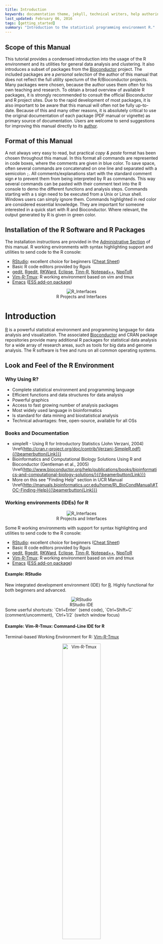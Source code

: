 ```yaml
---
title: Introduction
keywords: documentation theme, jekyll, technical writers, help authoring tools, hat replacements
last_updated: February 06, 2016
tags: [getting_started]
summary: "Introduction to the statistical programming environment R."
---
```



## Scope of this Manual
This tutorial provides a condensed introduction into the usage of the R
environment and its utilities for general data analysis and clustering. It also
introduces a subset of packages from the
[Bioconductor](http://bioconductor.org/) project. The included packages are a
*personal selection* of the author of this manual that does not reflect the
full utility specturm of the R/Bioconductor projects. Many packages were
chosen, because the author uses them often for his own teaching and research.
To obtain a broad overview of available R packages, it is strongly recommended
to consult the official Bioconductor and R project sites. Due to the rapid
development of most packages, it is also important to be aware that this manual
will often not be fully up-to-date. Because of this and many other reasons, it
is absolutely critical to use the original documentation of each package (PDF
manual or vignette) as primary source of documentation. Users are welcome to
send suggestions for improving this manual directly to its
[author](mailto:tgirke@citrus.ucr.edu).

## Format of this Manual
A not always very easy to read, but practical *copy & paste* format has been
chosen throughout this manual. In this format all commands are represented in
code boxes, where the comments are given in blue color. To save space, often
several commands are concatenated on one line and separated with a semicolon
`;`. All comments/explanations start with the standard comment sign `#` to
prevent them from being interpreted by R as commands. This way several commands
can be pasted with their comment text into the R console to demo the different
functions and analysis steps. Commands starting with a `$` sign need to be
executed from a Unix or Linux shell. Windows users can simply ignore them.
Commands highlighted in red color are considered essential knowledge. They are
important for someone interested in a quick start with R and Bioconductor.
Where relevant, the output generated by R is given in green color. 

## Installation of the R Software and R Packages
The installation instructions are provided in the 
[Administrative Section](http://manuals.bioinformatics.ucr.edu/home/R_BioCondManual#TOC-Administration) 
of this manual. R working environments with syntax highlighting support and
utilities to send code to the R console: 

* [RStudio](https://www.rstudio.com/products/rstudio/features): excellent choice for beginners ([Cheat Sheet](http://www.rstudio.com/wp-content/uploads/2016/01/rstudio-IDE-cheatsheet.pdf)) 
* Basic R code editors provided by Rguis 
* [gedit](https://wiki.gnome.org/Apps/Gedit), [Rgedit](http://rgedit.sourceforge.net/), [RKWard](https://rkward.kde.org/), [Eclipse](http://www.walware.de/goto/statet), [Tinn-R](http://www.sciviews.org/Tinn-R/), [Notepad++](https://notepad-plus-plus.org/), [NppToR](http://sourceforge.net/projects/npptor/)
* [Vim-R-Tmux](http://manuals.bioinformatics.ucr.edu/home/programming-in-r/vim-r): R working environment based on vim and tmux 
* [Emacs](http://www.xemacs.org/Download/index.html) ([ESS add-on package](http://ess.r-project.org/))

<center><img title="R_Interfaces" src="images/r_interfaces.png"/></center>
<center> R Projects and Interfaces</center>

# Introduction 

[R](http://cran.at.r-project.org) is a powerful statistical environment and
programming language for data analysis and visualization. The associated
[Bioconductor](http://bioconductor.org/) and CRAN package repositories provide
many additional R packages for statistical data analysis for a wide array of 
research areas, such as tools for big data and genome analysis. The R software 
is free and runs on all common operating systems. 

## Look and Feel of the R Environment

### Why Using R?
* Complete statistical environment and programming language
* Efficient functions and data structures for data analysis
* Powerful graphics
* Access to fast growing number of analysis packages
* Most widely used language in bioinformatics
* Is standard for data mining and biostatistical analysis
* Technical advantages: free, open-source, available for all OSs

### Books and Documentation
* simpleR - Using R for Introductory Statistics (John Verzani, 2004) \href{http://cran.r-project.org/doc/contrib/Verzani-SimpleR.pdf}{{\beamerbutton{Link}}}
* Bioinformatics and Computational Biology Solutions Using R and Bioconductor (Gentleman et al., 2005) \href{http://www.bioconductor.org/help/publications/books/bioinformatics-and-computational-biology-solutions/}{{\beamerbutton{Link}}}
* More on this see "Finding Help" section in UCR Manual \href{http://manuals.bioinformatics.ucr.edu/home/R\_BioCondManual\#TOC-Finding-Help}{{\beamerbutton{Link}}}

### Working environments (IDEs) for R
<center><img title="R_Interfaces" src="images/vignette_Rbasics/rinterface.png"/></center>
<center> R Projects and Interfaces</center>

Some R working environments with support for syntax highlighting and utilities to send code 
to the R console: 

* [RStudio](https://www.rstudio.com/products/rstudio/features): excellent choice for beginners ([Cheat Sheet](http://www.rstudio.com/wp-content/uploads/2016/01/rstudio-IDE-cheatsheet.pdf)) 
* Basic R code editors provided by Rguis 
* [gedit](https://wiki.gnome.org/Apps/Gedit), [Rgedit](http://rgedit.sourceforge.net/), [RKWard](https://rkward.kde.org/), [Eclipse](http://www.walware.de/goto/statet), [Tinn-R](http://www.sciviews.org/Tinn-R/), [Notepad++](https://notepad-plus-plus.org/), [NppToR](http://sourceforge.net/projects/npptor/)
* [Vim-R-Tmux](http://manuals.bioinformatics.ucr.edu/home/programming-in-r/vim-r): R working environment based on vim and tmux 
* [Emacs](http://www.xemacs.org/Download/index.html) ([ESS add-on package](http://ess.r-project.org/))
	
#### Example: RStudio 

New integrated development environment (IDE) for [R](http://www.rstudio.com/ide/download/). Highly functional for both beginners and 
advanced.
<center><img title="RStudio" src="images/vignette_Rbasics/rstudio.png"/></center>
<center> RStudio IDE</center>
Some userful shortcuts: `Ctrl+Enter` (send code), `Ctrl+Shift+C` (comment/uncomment), `Ctrl+1/2` (switch window focus)

#### Example: Vim-R-Tmux: Command-Line IDE for R

Terminal-based Working Environment for R: [Vim-R-Tmux](http://manuals.bioinformatics.ucr.edu/home/programming-in-r/vim-r)
<center><img title="Vim-R-Tmux" src="images/vignette_Rbasics/screenshot.png" width="50%" height="50%" ></center>
<center>Vim-R-Tmux IDE for R</center>

### Package Repositories

* CRAN ($>$6,000 packages) general data analysis \href{http://cran.at.r-project.org/}{{\beamerbutton{Link}}}
* Bioconductor ($>$900 packages) bioscience data analysis \href{http://www.bioconductor.org/}{{\beamerbutton{Link}}}
* Omegahat ($>$90 packages) programming interfaces \href{http://www.omegahat.org/}{{\beamerbutton{Link}}}

## Installation of R and Add-on Packages

1. Install R for your operating system from [CRAN](http://cran.at.r-project.org/).

2. Install RStudio from [RStudio](http://www.rstudio.com/ide/download).

3. Install CRAN Packages from R console like this:

    
{% highlight s %}
install.packages(c("pkg1", "pkg2")) 
install.packages("pkg.zip", repos=NULL)
{% endhighlight %}

4. Install Bioconductor packages as follows:

    
{% highlight s %}
source("http://www.bioconductor.org/biocLite.R")
library(BiocInstaller)
BiocVersion()
biocLite()
biocLite(c("pkg1", "pkg2"))
{% endhighlight %}

5. For more details consult the [Bioc Install page](\href{http://www.bioconductor.org/install/)
and [BiocInstaller](http://www.bioconductor.org/packages/release/bioc/html/BiocInstaller.html) package.

Plotting example

{% highlight s %}
barplot(1:10, col="green")
{% endhighlight %}

![](images/vignette_Rbasics/plot_example-1.png)\



{% highlight s %}
sessionInfo()
{% endhighlight %}

{% highlight s %}
## R version 3.2.3 (2015-12-10)
## Platform: x86_64-pc-linux-gnu (64-bit)
## Running under: Ubuntu 14.04.3 LTS
## 
## locale:
##  [1] LC_CTYPE=en_US.UTF-8       LC_NUMERIC=C               LC_TIME=en_US.UTF-8       
##  [4] LC_COLLATE=en_US.UTF-8     LC_MONETARY=en_US.UTF-8    LC_MESSAGES=en_US.UTF-8   
##  [7] LC_PAPER=en_US.UTF-8       LC_NAME=C                  LC_ADDRESS=C              
## [10] LC_TELEPHONE=C             LC_MEASUREMENT=en_US.UTF-8 LC_IDENTIFICATION=C       
## 
## attached base packages:
## [1] stats     graphics  utils     datasets  grDevices methods   base     
## 
## other attached packages:
## [1] ggplot2_2.0.0   limma_3.26.3    BiocStyle_1.8.0
## 
## loaded via a namespace (and not attached):
##  [1] Rcpp_0.12.3      codetools_0.2-14 digest_0.6.9     plyr_1.8.3       grid_3.2.3      
##  [6] gtable_0.1.2     formatR_1.2.1    magrittr_1.5     evaluate_0.8     scales_0.3.0    
## [11] stringi_1.0-1    rmarkdown_0.9.2  tools_3.2.3      stringr_1.0.0    munsell_0.4.2   
## [16] yaml_2.1.13      colorspace_1.2-6 htmltools_0.3    knitr_1.12
{% endhighlight %}



